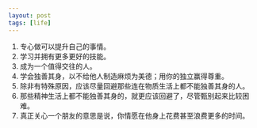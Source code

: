 ```yaml
---
layout: post
tags: [life]
---
```

1. 专心做可以提升自己的事情。
2. 学习并拥有更多更好的技能。
3. 成为一个值得交往的人。
4. 学会独善其身，以不给他人制造麻烦为美德；用你的独立赢得尊重。
5. 除非有特殊原因，应该尽量回避那些连在物质生活上都不能独善其身的人。
6. 那些精神生活上都不能独善其身的，就更应该回避了，尽管甄别起来比较困难。
7. 真正关心一个朋友的意思是说，你情愿在他身上花费甚至浪费更多的时间。